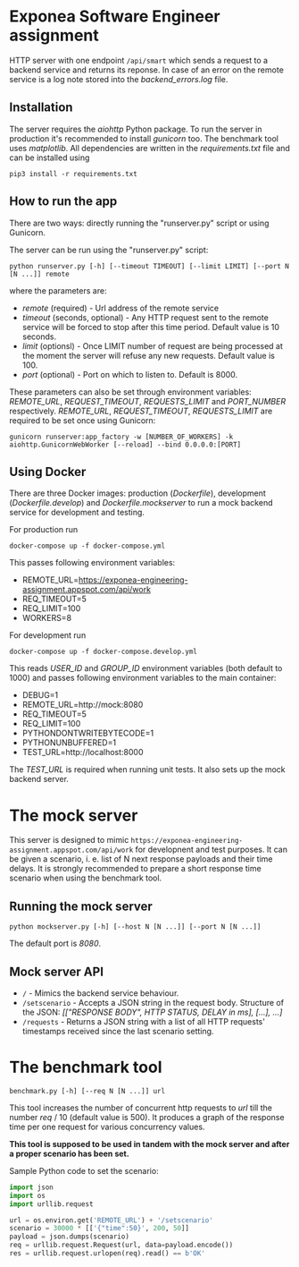 # Exponea Software Engineer assignment

HTTP server with one endpoint `/api/smart` which sends a request to a backend service and returns its reponse.
In case of an error on the remote service is a log note stored into the _backend_errors.log_ file.


## Installation

The server requires the _aiohttp_ Python package. To run the server in production it's recommended to install _gunicorn_ too. The benchmark tool uses _matplotlib_. All dependencies are written in the _requirements.txt_ file and can be installed using

```shell
pip3 install -r requirements.txt
```


## How to run the app

There are two ways: directly running the "runserver.py" script or using Gunicorn.

The server can be run using the "runserver.py" script:

```shell
python runserver.py [-h] [--timeout TIMEOUT] [--limit LIMIT] [--port N [N ...]] remote
```

where the parameters are:

* *remote* (required) - Url address of the remote service
* *timeout* (seconds, optional) - Any HTTP request sent to the remote service will be forced to stop after this time period. Default value is 10 seconds.
* *limit* (optionsl) - Once LIMIT number of request are being processed at the moment the server will refuse any new requests. Default value is 100.
* *port* (optional) - Port on which to listen to. Default is 8000.

These parameters can also be set through environment variables: _REMOTE_URL_, _REQUEST_TIMEOUT_, _REQUESTS_LIMIT_ and _PORT_NUMBER_ respectively. _REMOTE_URL_, _REQUEST_TIMEOUT_, _REQUESTS_LIMIT_ are required to be set once using Gunicorn:

```shell
gunicorn runserver:app_factory -w [NUMBER_OF_WORKERS] -k aiohttp.GunicornWebWorker [--reload] --bind 0.0.0.0:[PORT]
```


## Using Docker

There are three Docker images: production (_Dockerfile_), development (_Dockerfile.develop_) and _Dockerfile.mockserver_ to run a mock backend service for development and testing.

For production run

```shell
docker-compose up -f docker-compose.yml
```

This passes following environment variables:

* REMOTE_URL=https://exponea-engineering-assignment.appspot.com/api/work
* REQ_TIMEOUT=5
* REQ_LIMIT=100
* WORKERS=8

For development run

```shell
docker-compose up -f docker-compose.develop.yml
```

This reads _USER_ID_ and _GROUP_ID_ environment variables (both default to 1000) and passes following environment variables to the main container:

* DEBUG=1
* REMOTE_URL=http://mock:8080
* REQ_TIMEOUT=5
* REQ_LIMIT=100
* PYTHONDONTWRITEBYTECODE=1
* PYTHONUNBUFFERED=1
* TEST_URL=http://localhost:8000

The _TEST_URL_ is required when running unit tests. It also sets up the mock backend server.


# The mock server

This server is designed to mimic `https://exponea-engineering-assignment.appspot.com/api/work` for developnent and test purposes. It can be given a scenario, i. e. list of N next response payloads and their time delays. It is strongly recommended to prepare a short response time scenario when using the benchmark tool.

## Running the mock server

```shell
python mockserver.py [-h] [--host N [N ...]] [--port N [N ...]]
```

The default port is _8080_.

## Mock server API

* `/` - Mimics the backend service behaviour.
* `/setscenario` - Accepts a JSON string in the request body. Structure of the JSON: _[["RESPONSE BODY", HTTP STATUS, DELAY in ms], [...], ...]_
* `/requests` - Returns a JSON string with a list of all HTTP requests' timestamps received since the last scenario setting.


# The benchmark tool

```shell
benchmark.py [-h] [--req N [N ...]] url
```

This tool increases the number of concurrent http requests to _url_ till the number _req_ / 10 (default value is 500). It produces a graph of the response time per one request for various concurrency values.

**This tool is supposed to be used in tandem with the mock server and after a proper scenario has been set.**

Sample Python code to set the scenario:

```python
import json
import os
import urllib.request

url = os.environ.get('REMOTE_URL') + '/setscenario'
scenario = 30000 * [['{"time":50}', 200, 50]]
payload = json.dumps(scenario)
req = urllib.request.Request(url, data=payload.encode())
res = urllib.request.urlopen(req).read() == b'OK'
```
